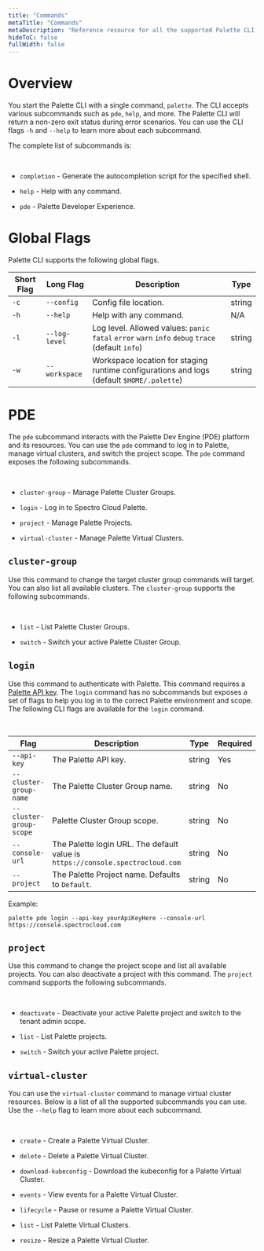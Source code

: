 ```yaml
---
title: "Commands"
metaTitle: "Commands"
metaDescription: "Reference resource for all the supported Palette CLI commands."
hideToC: false
fullWidth: false
---
```







# Overview

You start the Palette CLI with a single command, `palette`. The CLI accepts various subcommands such as `pde`, `help`, and more. The Palette CLI will return a non-zero exit status during error scenarios. You can use the CLI flags `-h` and `--help` to learn more about each subcommand.

The complete list of subcommands is:

<br />

  * `completion` - Generate the autocompletion script for the specified shell.


  * `help`       -   Help with any command.


  * `pde`        -   Palette Developer Experience.



# Global Flags

Palette CLI supports the following global flags.

| Short Flag | Long Flag              | Description                                                              | Type    |
|------------|------------------------|--------------------------------------------------------------------------|---------|
| `-c`       | `--config`      | Config file location.                                                     | string  |
| `-h`       | `--help`               | Help with any command.                                                         | N/A     |
| `-l`       | `--log-level`   | Log level. Allowed values: `panic` `fatal` `error` `warn` `info` `debug` `trace` (default `info`) | string |
| `-w`       | `--workspace`   | Workspace location for staging runtime configurations and logs (default `$HOME/.palette`) |   string      |      



# PDE

The `pde` subcommand interacts with the Palette Dev Engine (PDE) platform and its resources. You can use the `pde` command to log in to Palette, manage virtual clusters, and switch the project scope. The `pde` command exposes the following subcommands.

  <br />

  * `cluster-group` -   Manage Palette Cluster Groups.


  * `login`         -   Log in to Spectro Cloud Palette. 


  * `project`       -   Manage Palette Projects. 


  * `virtual-cluster` - Manage Palette Virtual Clusters.


## `cluster-group`

Use this command to change the target cluster group commands will target. You can also list all available clusters. The `cluster-group` supports the following subcommands.

  <br />

  * `list`   -      List Palette Cluster Groups.



  * `switch` -      Switch your active Palette Cluster Group.



## `login`

Use this command to authenticate with Palette. This command requires a [Palette API key](/user-management/user-authentication/#api-key). The `login` command has no subcommands but exposes a set of flags to help you log in to the correct Palette environment and scope. The following CLI flags are available for the `login` command.

  <br />

  | Flag                    | Description                                          | Type | Required |
  |-------------------------|------------------------------------------------------|------|----------|
  | `--api-key`             | The Palette API key.                                  |  string    | Yes |
  | `--cluster-group-name`  | The Palette Cluster Group name.                        |  string    |   No       |
  | `--cluster-group-scope` | Palette Cluster Group scope.                           |   string   | No |
  | `--console-url`         | The Palette login URL. The default value is `https://console.spectrocloud.com`                             |  string    | No |
  | `--project`             | The Palette Project name. Defaults to `Default`.    |    string  |     No     |



  Example:

  ```shell
  palette pde login --api-key yourApiKeyHere --console-url https://console.spectrocloud.com
  ```

## `project`

Use this command to change the project scope and list all available projects. You can also deactivate a project with this command. The `project` command supports the following subcommands.


  <br />

  * `deactivate` -  Deactivate your active Palette project and switch to the tenant admin scope.


  * `list`   -      List Palette projects.


  * `switch` -      Switch your active Palette project.


## `virtual-cluster`

You can use the `virtual-cluster` command to manage virtual cluster resources. Below is a list of all the supported subcommands you can use. Use the `--help` flag to learn more about each subcommand.

  <br />

- `create` - Create a Palette Virtual Cluster.


- `delete` - Delete a Palette Virtual Cluster.


- `download-kubeconfig` - Download the kubeconfig for a Palette Virtual Cluster.


- `events` - View events for a Palette Virtual Cluster.


- `lifecycle` - Pause or resume a Palette Virtual Cluster.


- `list` - List Palette Virtual Clusters.


- `resize` - Resize a Palette Virtual Cluster.



<br />